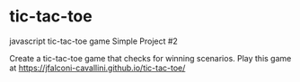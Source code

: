 # tic-tac-toe
javascript tic-tac-toe game
Simple Project #2

Create a tic-tac-toe game that checks for winning scenarios.
Play this game at  https://jfalconi-cavallini.github.io/tic-tac-toe/
